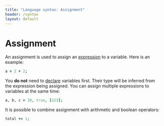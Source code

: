 ```yaml
---
title: "Language syntax: Assignment"
header: /syntax
layout: default
---
```

# Assignment

An assignment is used to assign an [expression](expression) to a variable. Here
is an example:

```ruby
a = 2 + 2;
```

You **do not** need to [declare](declaration) variables first. Their type will
be inferred from the expression being assigned. You can assign multiple
expressions to variables at the same time:

```ruby
a, b, c = 10, true, [123];
```

It is possible to combine assignment with arithmetic and boolean operators:

```ruby
total += 1;
```
